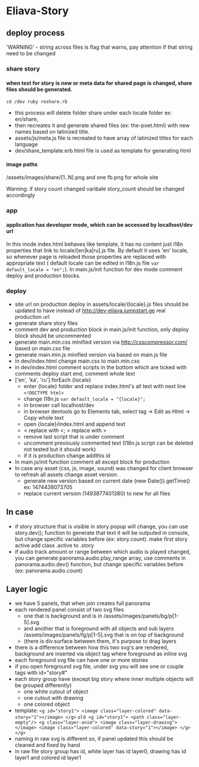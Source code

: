 # Eliava-Story

## deploy process

  'WARNING' - string across files is flag that warns, pay attention if that string need to be changed


### share story
#### when text for story is new or meta data for shared page is changed, share files should be generated.
`
  cd /dev
  ruby reshare.rb
`
- this process will delete folder share under each locale folder ex: en/share,
- then recreates it and generate shared files (ex: the-poet.html) with new names based on latinized title.
- assets/js/meta.js file is recreated to have array of latinized titles for each language
- dev/share_template.erb.html file is used as template for generating html

#### image paths
  /assets/images/share/[1..N].png and one fb.png for whole site

Warning: if story count changed varibale story_count should be changed accordingly

### app
#### application has developer mode, which can be accessed by localhost/dev url
In this mode index.html behaves like template, it has no content just i18n properties that link to locale/[en|ka|ru].js file.
By default it uses 'en' locale, so whenever page is reloaded those properties are replaced with appropriate text ( default locale can be edited in I18n.js file `var default_locale = "en";`).
In main.js/init function for dev mode comment deploy and production blocks.

### deploy
- site url on production deploy in assets/locale/{locale}.js files should be updated to have instead of http://dev-eliava.jumpstart.ge real production url
- generate share story files
- comment dev and production block in main.js/init function, only deploy block should be uncommented
- generate main.min.css minified version via http://csscompressor.com/ based on main.css file
- generate main.min.js minified version via  based on main.js file
- in dev/index.html change main.css to main.min.css
- in dev/index.html comment scripts in the bottom which are ticked with comments deploy start end, comment whole text
- ['en', 'ka', 'ru'].forEach  {locale}
  * enter {locale} folder and replace index.html's all text with next line
    `<!DOCTYPE html>`
  * change I18n.js `var default_locale = "{locale}";`
  * in browser call localhost/dev
  * in browser devtools go to Elements tab, select <html> tag -> Edit as Html -> Copy whole text
  * open {locale}/index.html and append text
  * &lt; replace with <; &gt; replace with >
  * remove last script that is under <!-- deploy - remove extra script that points to locale file --> comment
  * uncomment previously commented text (I18n.js script can be deleted not tested but it should work)
  * if it is production change addthis id
- In main.js/init function comment all except block for production
- In case any asset (css, js, image, sound) was changed for client browser to refresh all assets change asset version.
  * generate new version based on current date (new Date()).getTime() ex: 1474438073705
  * replace current version (1493877401380) to new for all files

## In case
  - if story structure that is visible in story popup will change, you can use story.dev(); function to generate that text it will be outputed in console, but change specific variables before (ex: story.count). make first story active add class .active to .story
  - if audio track amount or range between which audio is played changed, you can generate panorama.audio.play_range array, use comments in panorama.audio.dev() function,  but change specific variables before (ex: panorama.audio.count)

## Layer logic
  - we have 5 panels, that when join creates full panorama
  - each rendered panel consist of two svg files
    * one that is background and is in /assets/images/panels/bg/p[1-5].svg
    * and another  that is foreground with all objects and sub layers /assets/images/panels/fg/p[1-5].svg that is on top of background
    * (there is div.surface between them, it's purpose to drag layers
  - there is a difference between how this two svg's are rendered, background are inserted via object tag where foreground as inline svg
  - each foreground svg file can have one or more stories
  - if you open foreground svg file, under svg you will see one or couple <g> tags with id="story#"
  - each story group have (except big story where inner multiple objects will be grouped differently)
    * one white cutout of object
    * one cutout with drawing
    * one colored object
  - template:
    `
    <g id="story1">
      <image class="layer-colored" data-story="1"></image>
    </g>
    `
    ` old
    <g id="story1">
      <path class="layer-empty"/>
      <g class="layer-anim">
        <image class="layer-drawing"></image>
        <image class="layer-colored" data-story="1"></image>
      </g>
    </g>
    `
  - naming in raw svg is different so, if panel updated this should be cleaned and fixed by hand
  - in raw file story group has id, white layer has id layer0, drawing has id layer1 and colored id layer1
